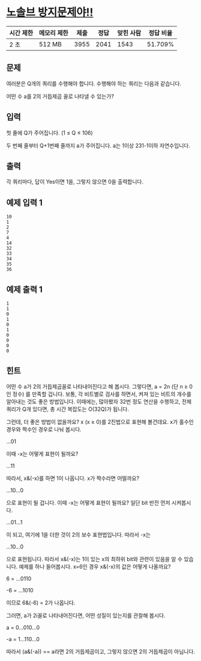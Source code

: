 # [노솔브 방지문제야!!](https://www.acmicpc.net/problem/15917)

| 시간 제한 | 메모리 제한 | 제출 | 정답 | 맞힌 사람 | 정답 비율 |
| --- | --- | --- | --- | --- | --- |
| 2 초 | 512 MB | 3955 | 2041 | 1543 | 51.709% |

## 문제

여러분은 Q개의 쿼리를 수행해야 합니다. 수행해야 하는 쿼리는 다음과 같습니다.

어떤 수 a를 2의 거듭제곱 꼴로 나타낼 수 있는가?

## 입력

첫 줄에 Q가 주어집니다. (1 ≤ Q ≤ 106)

두 번째 줄부터 Q+1번째 줄까지 a가 주어집니다. a는 1이상 231-1이하 자연수입니다.

## 출력

각 쿼리마다, 답이 Yes이면 1을, 그렇지 않으면 0을 출력합니다.

## 예제 입력 1

```
10
1
2
7
4
14
32
33
34
35
36

```

## 예제 출력 1

```
1
1
0
1
0
1
0
0
0
0

```

## 힌트

어떤 수 a가 2의 거듭제곱꼴로 나타내어진다고 해 봅시다. 그렇다면, a = 2n (단 n ≥ 0인 정수) 를 만족할 겁니다. 보통, 각 비트별로 검사를 하면서, 켜져 있는 비트의 개수를 알아내는 것도 좋은 방법입니다. 이때에는, 많아봤자 32번 정도 연산을 수행하고, 전체 쿼리가 Q개 있다면, 총 시간 복잡도는 O(32Q)가 됩니다.

그런데, 더 좋은 방법이 없을까요? x (x ≥ 0)를 2진법으로 표현해 볼건데요. x가 홀수인 경우와 짝수인 경우로 나눠 봅시다.

...01

이때 -x는 어떻게 표현이 될까요?

...11

따라서, x&(-x)를 하면 1이 나옵니다. x가 짝수라면 어떨까요?

...10…0

으로 표현이 될 겁니다. 이때 -x는 어떻게 표현이 될까요? 일단 bit 반전 먼저 시켜봅시다.

...01...1

이 되고, 여기에 1을 더한 것이 2의 보수 표현법입니다. 따라서 -x는

...10...0

으로 표현됩니다. 따라서 x&(-x)는 1이 있는 x의 최하위 bit와 관련이 있음을 알 수 있습니다. 예제를 하나 들어봅시다. x=6인 경우 x&(-x)의 값은 어떻게 나올까요?

6 = ...0110

-6 = ...1010

이므로 6&(-6) = 2가 나옵니다.

그러면, a가 2i꼴로 나타내어진다면, 어떤 성질이 있는지를 관찰해 봅시다.

a = 0...010...0

-a = 1...110...0

따라서 (a&(-a)) == a라면 2의 거듭제곱이고, 그렇지 않으면 2의 거듭제곱이 아닙니다.
